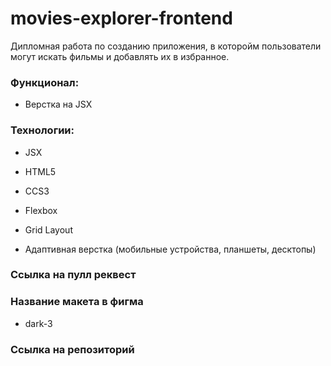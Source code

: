 # movies-explorer-frontend

Дипломная работа по созданию приложения, в которойм пользователи могут искать фильмы и добавлять их в избранное.

### Функционал:

- Верстка на JSX

### Технологии:

- JSX

- HTML5

- CCS3

- Flexbox

- Grid Layout

- Адаптивная верстка (мобильные устройства, планшеты, десктопы)

### Ccылка на пулл реквест

### Название макета в фигма

- dark-3

### Сcылка на репозиторий




